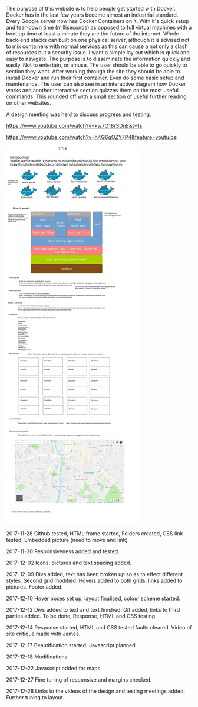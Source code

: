 The purpose of this website is to help people get started with Docker. Docker has in the last few years become almost an industrial standard. Every Google server now has Docker Containers on it. With it's quick setup and tear-down time (milliseconds) as opposed to full virtual machines with a boot up time at least a minute they are the future of the internet. Whole back-end stacks can built on one physical server, although it is advised not to mix containers with normal services as this can cause a not only a clash of resources but a security issue. I want a simple lay out which is quick and easy to navigate. The purpose is to disseminate the information quickly and easily. Not to entertain, or amuse. The user should be able to go quickly to section they want. After working through the site they should be able to install Docker and run their first container. Even do some basic setup and maintenance. The user can also see in an interactive diagram how Docker works and another interactive section quizzes them on the most useful commands. This rounded off with a small section of useful further reading on other websites.

A design meeting was held to discuss progress and testing.

<https://www.youtube.com/watch?v=kw7O18rSDnE&t=1s>

<https://www.youtube.com/watch?v=h4G6qOZY7P4&feature=youtu.be>

![wireframe](https://github.com/AndyR03/CTEC3905_website/blob/master/Wireframe.jpeg)

2017-11-28 Github tested, HTML frame started, Folders created, CSS link tested, Embedded picture (need to move and link)

2017-11-30 Responsiveness added and tested.

2017-12-02 Icons, pictures and text spacing added.

2017-12-09 Divs added, text has been broken up so as to effect different styles. Second grid modified. Hovers added to both grids. links added to pictures. Footer added.

2017-12-10 Hover boxes set up, layout finalised, colour scheme started.

2017-12-12 Divs added to text and text finished. Gif added, links to third parties added. To be done, Response, HTML and CSS testing.

2017-12-14 Response started, HTML and CSS tested faults cleared. Video of site critique made with James.

2017-12-17 Beautification started. Javascript planned.

2017-12-18 Modifications

2017-12-22 Javascript added for maps

2017-12-27 Fine tuning of responsive and margins checked.

2017-12-28 Links to the videos of the design and testing meetings added.  Further tuning to layout.
